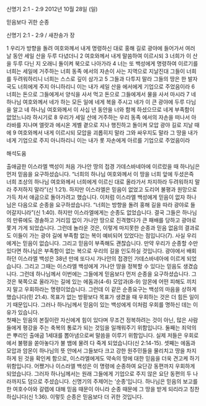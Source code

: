 신명기 2:1 - 2:9 
2012년 10월 28일 (일)

믿음보다 귀한 순종



신명기 2:1 - 2:9 / 새찬송가  장


1 우리가 방향을 돌려 여호와께서 내게 명령하신 대로 홍해 길로 광야에 들어가서 여러 날 동안 세일 산을 두루 다녔더니 2 여호와께서 내게 말씀하여 이르시되 3 너희가 이 산을 두루 다닌 지 오래니 돌이켜 북으로 나아가라 4 너는 또 백성에게 명령하여 이르기를 너희는 세일에 거주하는 너희 동족 에서의 자손이 사는 지역으로 지날진대 그들이 너희를 두려워하리니 너희는 스스로 깊이 삼가고 5 그들과 다투지 말라 그들의 땅은 한 발자국도 너희에게 주지 아니하리니 이는 내가 세일 산을 에서에게 기업으로 주었음이라 6 너희는 돈으로 그들에게서 양식을 사서 먹고 돈으로 그들에게서 물을 사서 마시라 7 네 하나님 여호와께서 네가 하는 모든 일에 네게 복을 주시고 네가 이 큰 광야에 두루 다님을 알고 네 하나님 여호와께서 이 사십 년 동안을 너와 함께 하셨으므로 네게 부족함이 없었느니라 하시기로 8 우리가 세일 산에 거주하는 우리 동족 에서의 자손을 떠나서 아라바를 지나며 엘랏과 에시온 게벨 곁으로 지나 행진하고 돌이켜 모압 광야 길로 지날 때에 9 여호와께서 내게 이르시되 모압을 괴롭히지 말라 그와 싸우지도 말라 그 땅을 내가 네게 기업으로 주지 아니하리니 이는 내가 롯 자손에게 아르를 기업으로 주었음이라

해석도움





출애굽한 이스라엘 백성이 처음 가나안 땅의 접경 가데스바네아에 이르렀을 때 하나님은 먼저 믿음을 요구하셨습니다. “너희의 하나님 여호와께서 이 땅을 너희 앞에 두셨은즉 너희 조상의 하나님 여호와께서 너희에게 이르신 대로 올라가서 차지하라 두려워하지 말라 주저하지 말라”(신 1:21). 하지만 이스라엘은 믿음이 없었고 도리어 불평과 원망으로 가득 차서 애굽으로 돌아가려고 했습니다. 이처럼 이스라엘 백성에게 믿음이 없자 하나님은 다음으로 순종을 요구하셨습니다. “너희는 방향을 돌려 홍해 길을 따라 광야로 들어갈지니라”(신 1:40). 하지만 이스라엘에게는 순종도 없었습니다. 결국 그들은 하나님의 만류에도 경솔하고 거리낌 없이 가나안 땅으로 진격했다가 큰 패배를 당하고 광야로 쫓겨 가게 되었습니다. 
그런데 놀라운 것은, 이렇게 마지못한 순종과 믿음 없음의 결과로도 이들이 가는 광야 길에 부족함 없는 복이 예비되어 있었다는 점입니다(7). 
사실 우리에게는 믿음이 없습니다. 그리고 믿음이 부족해도 괜찮습니다. 만약 우리가 순종할 수만 있다면 하나님은 부족함이 없는 복으로 우리의 길을 인도하실 것입니다. 광야에서 배회하던 이스라엘 백성은 38년 만에 또다시 가나안의 접경인 가데스바네아에 이르게 되었습니다. 
그리고 그때는 이스라엘 백성에게 가나안 땅을 정복할 수 있다는 믿음도 생겼습니다. 그런데 하나님께서 이번에는 그들에게 믿음보다 먼저 순종을 요구하셨습니다. 그것은 북쪽으로 올라가는 길에 있는 에돔과(4-6) 모압과(8-9) 암몬에 어떤 피해도 끼치지 말고 우회하라는 명령이었습니다. 그런데 이 같은 순종요구는 백성의 마음을 상하게 했습니다(민 21:4). 목표가 없는 방황보다 목표가 생겼을 때 우회하는 것은 더 힘든 일이기 때문입니다. 
그러나 하나님께서 믿음이 있는 백성에게 이처럼 우회를 명하신 데는 이유가 있습니다.    
첫째는 믿음의 본질이란 자신에게 힘이 있다며 무조건 정복하려는 것이 아닌, 많은 사람들에게 평강을 주는 축복의 통로가 되는 것임을 일깨워주기 위함입니다. 둘째는 죄악의 쓴 뿌리인 출애굽 1세대를 뽑아냄으로써 말씀을 이루기 위함입니다. 실제 저들은 우회로에서 불평을 쏟아놓다가 불 뱀에 물려 다 죽게 되었습니다(신 2:14-15). 셋째는 에돔과 모압과 암몬이 하나님의 뜻 안에서 그들보다 크고 강한 원주민들을 물리치고 땅을 차지하게 된 것을 확인케 함으로, 이스라엘에게도 약속의 땅에 대한 믿음을 더욱 견고케 하기 위함입니다. 
어쨌거나 이스라엘 백성은 이 명령에 순종하여 요단강 동편까지 우회하게 되었습니다. 그러자 하나님께서는 원래 그들에게 기업으로 주지 않은 요단 동편의 두 나라까지도 덤으로 주셨습니다. 신명기의 주제어는 ‘순종’입니다. 하나님은 믿음의 보고를 한 여호수아와 갈렙에 대해 믿음 때문이 아니라 순종 때문에 그 땅을 받게 되리라고 칭찬하십니다(신 1:36). 이렇듯 순종은 믿음보다 더 귀한 것입니다.